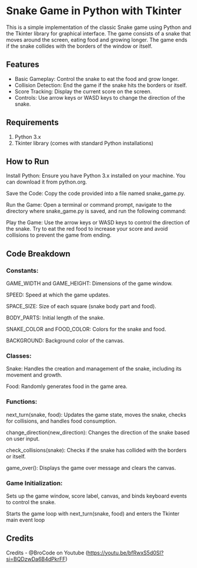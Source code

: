 # Snake Game in Python with Tkinter
This is a simple implementation of the classic Snake game using Python and the Tkinter library for graphical interface. The game consists of a snake that moves around the screen, eating food and growing longer. The game ends if the snake collides with the borders of the window or itself.

## Features
- Basic Gameplay: Control the snake to eat the food and grow longer.
- Collision Detection: End the game if the snake hits the borders or itself.
- Score Tracking: Display the current score on the screen.
- Controls: Use arrow keys or WASD keys to change the direction of the snake.

## Requirements
1. Python 3.x
2. Tkinter library (comes with standard Python installations)

## How to Run
Install Python: Ensure you have Python 3.x installed on your machine. You can download it from python.org.

Save the Code: Copy the code provided into a file named snake_game.py.

Run the Game: Open a terminal or command prompt, navigate to the directory where snake_game.py is saved, and run the following command:

Play the Game: Use the arrow keys or WASD keys to control the direction of the snake. Try to eat the red food to increase your score and avoid collisions to prevent the game from ending.

## Code Breakdown

### Constants:

GAME_WIDTH and GAME_HEIGHT: Dimensions of the game window.

SPEED: Speed at which the game updates.

SPACE_SIZE: Size of each square (snake body part and food).

BODY_PARTS: Initial length of the snake.

SNAKE_COLOR and FOOD_COLOR: Colors for the snake and food.

BACKGROUND: Background color of the canvas.

### Classes:

Snake: Handles the creation and management of the snake, including its movement and growth.

Food: Randomly generates food in the game area.

### Functions:

next_turn(snake, food): Updates the game state, moves the snake, checks for collisions, and handles food consumption.

change_direction(new_direction): Changes the direction of the snake based on user input.

check_collisions(snake): Checks if the snake has collided with the borders or itself.

game_over(): Displays the game over message and clears the canvas.

### Game Initialization:

Sets up the game window, score label, canvas, and binds keyboard events to control the snake.

Starts the game loop with next_turn(snake, food) and enters the Tkinter main event loop

## Credits
Credits - @BroCode on Youtube (https://youtu.be/bfRwxS5d0SI?si=BQDzwDa6B4dPkrFF)
